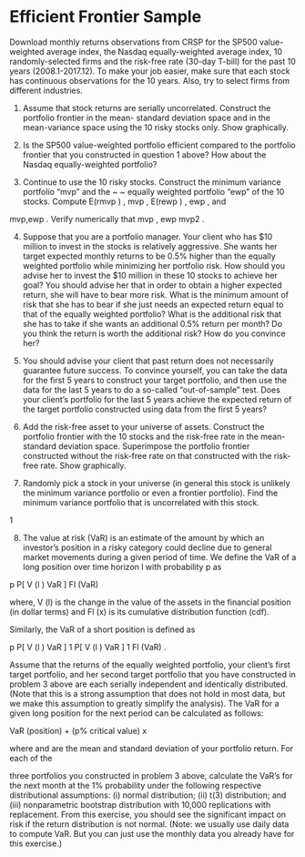 # Efficient Frontier Sample
Download monthly returns observations from CRSP for the SP500 value-weighted average index, the Nasdaq equally-weighted average index, 10 randomly-selected firms and the risk-free rate (30-day T-bill) for the past 10 years (2008.1-2017.12). To make your job easier, make sure that each stock has continuous observations for the 10 years. Also, try to select firms from different industries.


1. Assume that stock returns are serially uncorrelated. Construct the portfolio frontier in the mean- standard deviation space and in the mean-variance space using the 10 risky stocks only. Show graphically.

2. Is the SP500 value-weighted portfolio efficient compared to the portfolio frontier that you constructed in question 1 above? How about the Nasdaq equally-weighted portfolio?

3. Continue to use the 10 risky stocks. Construct the minimum variance portfolio “mvp” and the
~	~
equally weighted portfolio “ewp” of the 10 stocks. Compute E(rmvp ) ,	mvp , E(rewp ) ,	ewp , and

mvp,ewp . Verify numerically that  mvp , ewp      mvp2 .

4.	Suppose that you are a portfolio manager. Your client who has $10 million to invest in the stocks is relatively aggressive. She wants her target expected monthly returns to be 0.5% higher than the equally weighted portfolio while minimizing her portfolio risk. How should you advise her to invest the $10 million in these 10 stocks to achieve her goal? You should advise her that in order to obtain a higher expected return, she will have to bear more risk. What is the minimum amount of risk that she has to bear if she just needs an expected return equal to that of the equally weighted portfolio? What is the additional risk that she has to take if she wants an additional 0.5% return per month? Do you think the return is worth the additional risk? How do you convince her?

5.	You should advise your client that past return does not necessarily guarantee future success. To convince yourself, you can take the data for the first 5 years to construct your target portfolio, and then use the data for the last 5 years to do a so-called “out-of-sample” test. Does your client’s portfolio for the last 5 years achieve the expected return of the target portfolio constructed using data from the first 5 years?

6.	Add the risk-free asset to your universe of assets. Construct the portfolio frontier with the 10 stocks and the risk-free rate in the mean-standard deviation space. Superimpose the portfolio frontier constructed without the risk-free rate on that constructed with the risk-free rate. Show graphically.

7.	Randomly pick a stock in your universe (in general this stock is unlikely the minimum variance portfolio or even a frontier portfolio). Find the minimum variance portfolio that is uncorrelated with this stock.
 


1
 

8.	The value at risk (VaR) is an estimate of the amount by which an investor’s position in a risky category could decline due to general market movements during a given period of time. We define the VaR of a long position over time horizon l with probability p as

p	P[  V (l )	VaR ]	Fl (VaR)

where, V (l) is the change in the value of the assets in the financial position (in dollar terms) and Fl (x) is its cumulative distribution function (cdf).

Similarly, the VaR of a short position is defined as

p	P[  V (l )	VaR ]	1	P[  V (l )	VaR ]	1	Fl (VaR) .

Assume that the returns of the equally weighted portfolio, your client’s first target portfolio, and her second target portfolio that you have constructed in problem 3 above are each serially independent and identically distributed. (Note that this is a strong assumption that does not hold in most data, but we make this assumption to greatly simplify the analysis). The VaR for a given long position for the next period can be calculated as follows:

VaR	(position)	+ (p% critical value) x


where	and	are the mean and standard deviation of your portfolio return. For each of the

three portfolios you constructed in problem 3 above, calculate the VaR’s for the next month at the 1% probability under the following respective distributional assumptions: (i) normal distribution; (ii) t(3) distribution; and (iii) nonparametric bootstrap distribution with 10,000 replications with replacement. From this exercise, you should see the significant impact on risk if the return distribution is not normal. (Note: we usually use daily data to compute VaR. But you can just use the monthly data you already have for this exercise.)



